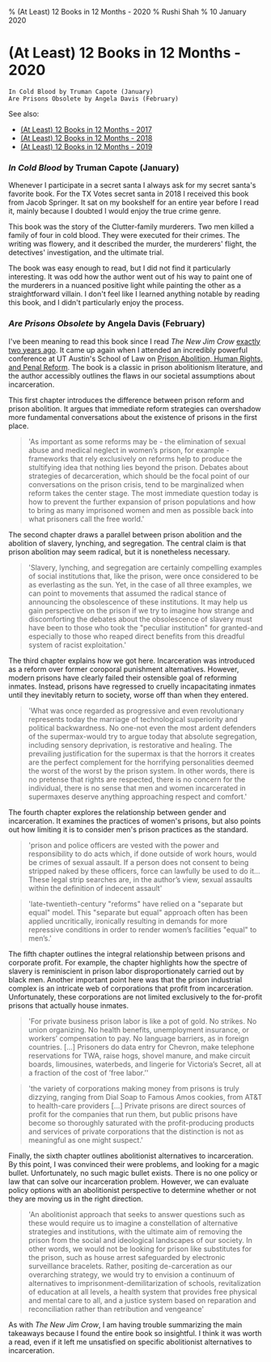 % (At Least) 12 Books in 12 Months - 2020
% Rushi Shah
% 10 January 2020

<link href="https://afeld.github.io/emoji-css/emoji.css" rel="stylesheet">

# (At Least) 12 Books in 12 Months - 2020

```
In Cold Blood by Truman Capote (January)
Are Prisons Obsolete by Angela Davis (February)
```

See also:  
 - [(At Least) 12 Books in 12 Months - 2017](https://www.rshah.org/blog/posts/12-books-12-months-2017.html)  
 - [(At Least) 12 Books in 12 Months - 2018](https://www.rshah.org/blog/posts/12-books-12-months-2018.html)  
 - [(At Least) 12 Books in 12 Months - 2019](https://www.rshah.org/blog/posts/12-books-12-months-2019.html)

### *In Cold Blood* by Truman Capote (January)

Whenever I participate in a secret santa I always ask for my secret santa's favorite book. For the TX Votes secret santa in 2018 I received this book from Jacob Springer. It sat on my bookshelf for an entire year before I read it, mainly because I doubted I would enjoy the true crime genre. 

This book was the story of the Clutter-family murderers. Two men killed a family of four in cold blood. They were executed for their crimes. The writing was flowery, and it described the murder, the murderers' flight, the detectives' investigation, and the ultimate trial. 

The book was easy enough to read, but I did not find it particularly interesting. It was odd how the author went out of his way to paint one of the murderers in a nuanced positive light while painting the other as a straightforward villain. I don't feel like I learned anything notable by reading this book, and I didn't particularly enjoy the process. 

### *Are Prisons Obsolete* by Angela Davis (February)


I've been meaning to read this book since I read *The New Jim Crow* [exactly two years ago](https://www.rshah.org/blog/posts/12-books-12-months-2018.html#the-new-jim-crow-by-michelle-alexander-february). It came up again when I attended an incredibly powerful conference at UT Austin's School of Law on [Prison Abolition, Human Rights, and Penal Reform](https://law.utexas.edu/humanrights/events/prison-abolition-human-rights-and-penal-reform-from-the-local-to-the-global/). The book is a classic in prison abolitionism literature, and the author accessibly outlines the flaws in our societal assumptions about incarceration. 

This first chapter introduces the difference between prison reform and prison abolition. It argues that immediate reform strategies can overshadow more fundamental conversations about the existence of prisons in the first place. 

> 'As important as some reforms may be - the elimination of sexual abuse and medical neglect in
women’s prison, for example - frameworks that rely exclusively on reforms help to produce the
stultifying idea that nothing lies beyond the prison. Debates about strategies of decarceration,
which should be the focal point of our conversations on the prison crisis, tend to be marginalized
when reform takes the center stage. The most immediate question today is how to prevent the
further expansion of prison populations and how to bring as many imprisoned women and men
as possible back into what prisoners call the free world.'

The second chapter draws a parallel between prison abolition and the abolition of slavery, lynching, and segregation. The central claim is that prison abolition may seem radical, but it is nonetheless necessary. 

> 'Slavery, lynching, and segregation are certainly compelling examples of social institutions that, like the prison, were once considered to be as everlasting as the sun. Yet, in the case of all three examples, we can point to movements that assumed the radical stance of announcing the obsolescence of these institutions. It may help us gain perspective on the prison if we try to imagine how strange and discomforting the debates about the obsolescence of slavery must have been to those who took the "peculiar institution" for granted-and especially to those who reaped direct benefits from this dreadful system of racist exploitation.'

The third chapter explains how we got here. Incarceration was introduced as a reform over former coroporal punishment alternatives. However, modern prisons have clearly failed their ostensible goal of reforming inmates. Instead, prisons have regressed to cruelly incapacitating inmates until they inevitably return to society, worse off than when they entered. 

> 'What was once regarded as progressive and even revolutionary represents today the marriage of technological superiority and political backwardness. No one-not even the most ardent defenders of the supermax-would try to argue today that absolute segregation, including sensory deprivation, is restorative and healing. The prevailing justification for the supermax is that the horrors it creates are the perfect complement for the horrifying personalities deemed the worst of the worst by the prison system. In other words, there is no pretense that rights are respected, there is no concern for the individual, there is no sense that men and women incarcerated in supermaxes deserve anything approaching respect and comfort.'

The fourth chapter explores the relationship between gender and incarceration. It examines the practices of women's prisons, but also points out how limiting it is to consider men's prison practices as the standard.

> 'prison and police officers are vested with the power and responsibility to do acts
which, if done outside of work hours, would be crimes of sexual assault. If a person does not
consent to being stripped naked by these officers, force can lawfully be used to do it... These
legal strip searches are, in the author’s view, sexual assaults within the definition of indecent
assault'

> 'late-twentieth-century "reforms" have relied on a "separate but equal" model. This "separate but equal" approach often has been applied uncritically, ironically resulting in demands for more repressive conditions in order to render women’s facilities "equal" to men’s.'

The fifth chapter outlines the integral relationship between prisons and corporate profit. For example, the chapter highlights how the spectre of slavery is reminiscient in prison labor disproportionately carried out by black men. Another important point here was that the prison industrial complex is an intricate web of corporations that profit from incarceration. Unfortunately, these corporations are not limited exclusively to the for-profit prisons that actually house inmates. 

> 'For private business prison labor is like a pot of gold. No strikes. No union organizing. No health benefits, unemployment insurance, or workers’ compensation to pay. No language barriers, as in foreign countries. [...] Prisoners do data entry for Chevron, make telephone reservations for TWA, raise hogs, shovel manure, and make circuit boards, limousines, waterbeds, and lingerie for Victoria’s Secret, all at a fraction of the cost of ’free labor.’'

> 'the variety of corporations making money from prisons is truly dizzying, ranging from Dial Soap to Famous Amos cookies, from AT&T to health-care providers [...] Private prisons are direct sources of profit for the companies that run them, but public prisons have become so thoroughly saturated with the profit-producing products and services of private corporations that the distinction is not as meaningful as one might suspect.'

Finally, the sixth chapter outlines abolitionist alternatives to incarceration. By this point, I was convinced their were problems, and looking for a magic bullet. Unfortunately, no such magic bullet exists. There is no one policy or law that can solve our incarceration problem. However, we can evaluate policy options with an abolitionist perspective to determine whether or not they are moving us in the right direction. 

> 'An abolitionist approach that seeks to answer questions such as these would require us to imagine a constellation of alternative strategies and institutions, with the ultimate aim of removing
the prison from the social and ideological landscapes of our society. In other words, we would
not be looking for prison like substitutes for the prison, such as house arrest safeguarded by
electronic surveillance bracelets. Rather, positing de-carceration as our overarching strategy, we
would try to envision a continuum of alternatives to imprisonment-demilitarization of schools,
revitalization of education at all levels, a health system that provides free physical and mental
care to all, and a justice system based on reparation and reconciliation rather than retribution
and vengeance'

As with *The New Jim Crow*, I am having trouble summarizing the main takeaways because I found the entire book so insightful. I think it was worth a read, even if it left me unsatisfied on specific abolitionist alternatives to incarceration.  

